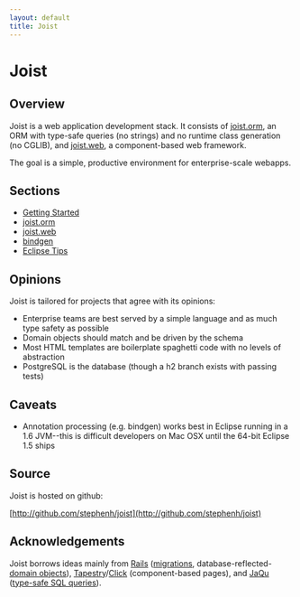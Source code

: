 ```yaml
---
layout: default
title: Joist
---
```


Joist
=====

Overview
--------

Joist is a web application development stack. It consists of [joist.orm](orm.html), an ORM with type-safe queries (no strings) and no runtime class generation (no CGLIB), and [joist.web](web.html), a component-based web framework.

The goal is a simple, productive environment for enterprise-scale webapps.

Sections
--------

* [Getting Started](gettingStarted.html)
* [joist.orm](orm.html)
* [joist.web](web.html)
* [bindgen](bindgen.html)
* [Eclipse Tips](eclipseTips.html)

Opinions
--------

Joist is tailored for projects that agree with its opinions:

* Enterprise teams are best served by a simple language and as much type safety as possible
* Domain objects should match and be driven by the schema
* Most HTML templates are boilerplate spaghetti code with no levels of abstraction
* PostgreSQL is the database (though a h2 branch exists with passing tests)

Caveats
-------

* Annotation processing (e.g. bindgen) works best in Eclipse running in a 1.6 JVM--this is difficult developers on Mac OSX until the 64-bit Eclipse 1.5 ships

Source
------

Joist is hosted on github:

[http://github.com/stephenh/joist](http://github.com/stephenh/joist)

Acknowledgements
----------------

Joist borrows ideas mainly from [Rails][1] ([migrations](ormMigrations.html), database-reflected-[domain objects](ormDomainObjects.html)), [Tapestry][2]/[Click][3] (component-based pages), and [JaQu][4] ([type-safe SQL queries](ormTypeSafeQueries.html)).

[1]: http://rubyonrails.org
[2]: http://tapestry.apache.org/
[3]: http://incubator.apache.org/click/
[4]: http://www.h2database.com/html/jaqu.html


